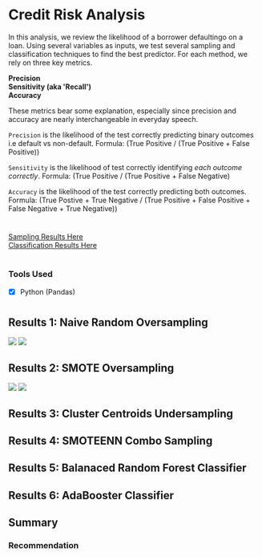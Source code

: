 # Credit Risk Analysis

In this analysis, we review the likelihood of a borrower defaultingo on a loan. Using several variables as inputs, we test several sampling and classification techniques to find the best predictor. For each method, we rely on three key metrics. 

**Precision**
<br>
**Sensitivity (aka 'Recall')**
<br>
**Accuracy**

These metrics bear some explanation, especially since precision and accuracy are nearly interchangeable in everyday speech.

```Precision``` is the likelihood of the test correctly predicting binary outcomes i.e default vs non-default. 
Formula: (True Positive / (True Positive + False Positive))

```Sensitivity``` is the likelihood of test correctly identifying *each outcome correctly*. 
Formula: (True Positive / (True Positive + False Negative)

```Accuracy``` is the likelihood of the test correctly predicting both outcomes. 
Formula: (True Postive + True Negative / (True Positive + False Positive + False Negative + True Negative))

#

[Sampling Results Here](https://github.com/carlosjennings1991/Credit_Risk_Analysis/blob/main/credit_risk_resampling.ipynb)
<br>
[Classification Results Here](https://github.com/carlosjennings1991/Credit_Risk_Analysis/blob/main/credit_risk_ensemble.ipynb)
#

### Tools Used
- [x] Python (Pandas)

#

## Results 1: Naive Random Oversampling

<img src="https://github.com/carlosjennings1991/Credit_Risk_Analysis/blob/main/RNS_Accuracy_Score.png">
<img src="https://github.com/carlosjennings1991/Credit_Risk_Analysis/blob/main/RNS_Classification_Report.png">

## Results 2: SMOTE Oversampling

<img src="https://github.com/carlosjennings1991/Credit_Risk_Analysis/blob/main/SMOTE_Accuracy_Score.png">
<img src="https://github.com/carlosjennings1991/Credit_Risk_Analysis/blob/main/SMOTE_Classification_Report.png">

## Results 3: Cluster Centroids Undersampling

## Results 4: SMOTEENN Combo Sampling

## Results 5: Balanaced Random Forest Classifier

## Results 6: AdaBooster Classifier

## Summary

### Recommendation
